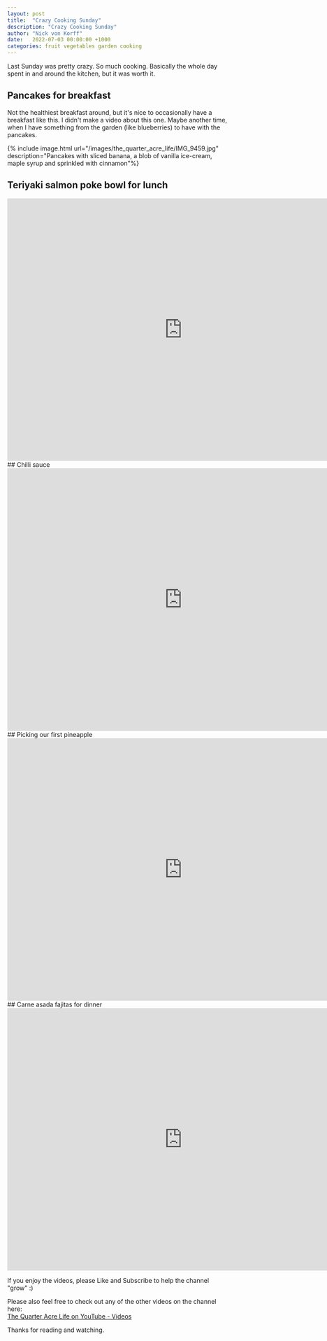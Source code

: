 ```yaml
---
layout: post
title:  "Crazy Cooking Sunday"
description: "Crazy Cooking Sunday"
author: "Nick von Korff"
date:   2022-07-03 00:00:00 +1000
categories: fruit vegetables garden cooking
---
```

Last Sunday was pretty crazy. So much cooking. Basically the whole day spent in and around the kitchen, but it was worth it.

## Pancakes for breakfast

Not the healthiest breakfast around, but it's nice to occasionally have a breakfast like this. I didn't make a video about this one. Maybe another time, when I have something from the garden (like blueberries) to have with the pancakes.

{% include image.html url="/images/the_quarter_acre_life/IMG_9459.jpg" description="Pancakes with sliced banana, a blob of vanilla ice-cream, maple syrup and sprinkled with cinnamon"%}

## Teriyaki salmon poke bowl for lunch

<iframe width="800" height="600" src="https://www.youtube.com/embed/eXQHFu0bcXU" title="YouTube video player" frameborder="0" allow="accelerometer; autoplay; clipboard-write; encrypted-media; gyroscope; picture-in-picture" allowfullscreen></iframe>
<br>
## Chilli sauce

<iframe width="800" height="600" src="https://www.youtube.com/embed/fyaOgMdC-8A" title="YouTube video player" frameborder="0" allow="accelerometer; autoplay; clipboard-write; encrypted-media; gyroscope; picture-in-picture" allowfullscreen></iframe>
<br>
## Picking our first pineapple

<iframe width="800" height="600" src="https://www.youtube.com/embed/ZMPD3rx94ak" title="YouTube video player" frameborder="0" allow="accelerometer; autoplay; clipboard-write; encrypted-media; gyroscope; picture-in-picture" allowfullscreen></iframe>

<br>
## Carne asada fajitas for dinner

<iframe width="800" height="600" src="https://www.youtube.com/embed/3rEL4dC36J0" title="YouTube video player" frameborder="0" allow="accelerometer; autoplay; clipboard-write; encrypted-media; gyroscope; picture-in-picture" allowfullscreen></iframe>

If you enjoy the videos, please Like and Subscribe to help the channel "grow"  :) 

Please also feel free to check out any of the other videos on the channel here:
<br>[The Quarter Acre Life on YouTube - Videos](https://www.youtube.com/channel/UC_aFVS2_Ys0h2qKtD9DAzOA/videos)

Thanks for reading and watching.
